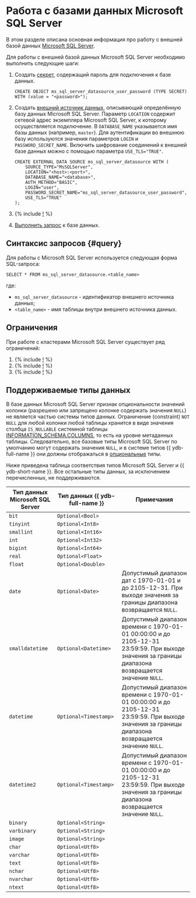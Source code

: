 # Работа с базами данных Microsoft SQL Server

В этом разделе описана основная информация про работу с внешней базой данных [Microsoft SQL Server](https://learn.microsoft.com/ru-ru/sql/?view=sql-server-ver16).

Для работы с внешней базой данных Microsoft SQL Server необходимо выполнить следующие шаги:

1. Создать [секрет](../datamodel/secrets.md), содержащий пароль для подключения к базе данных.

    ```yql
    CREATE OBJECT ms_sql_server_datasource_user_password (TYPE SECRET) WITH (value = "<password>");
    ```

1. Создать [внешний источник данных](../datamodel/external_data_source.md), описывающий определённую базу данных Microsoft SQL Server. Параметр `LOCATION` содержит сетевой адрес экземпляра Microsoft SQL Server, к которому осуществляется подключение. В `DATABASE_NAME` указывается имя базы данных (например, `master`). Для аутентификации во внешнюю базу используются значения параметров `LOGIN` и `PASSWORD_SECRET_NAME`. Включить шифрование соединений к внешней базе данных можно с помощью параметра `USE_TLS="TRUE"`.

    ```yql
    CREATE EXTERNAL DATA SOURCE ms_sql_server_datasource WITH (
        SOURCE_TYPE="MsSQLServer",
        LOCATION="<host>:<port>",
        DATABASE_NAME="<database>",
        AUTH_METHOD="BASIC",
        LOGIN="user",
        PASSWORD_SECRET_NAME="ms_sql_server_datasource_user_password",
        USE_TLS="TRUE"
    );
    ```

1. {% include [!](_includes/connector_deployment.md) %}
1. [Выполнить запрос](#query) к базе данных.

## Синтаксис запросов {#query}

Для работы с Microsoft SQL Server используется следующая форма SQL-запроса:

```yql
SELECT * FROM ms_sql_server_datasource.<table_name>
```

где:

- `ms_sql_server_datasource` - идентификатор внешнего источника данных;
- `<table_name>` - имя таблицы внутри внешнего источника данных.

## Ограничения

При работе с кластерами Microsoft SQL Server существует ряд ограничений:

1. {% include [!](_includes/supported_requests.md) %}
1. {% include [!](_includes/datetime_limits.md) %}
1. {% include [!](_includes/predicate_pushdown.md) %}

## Поддерживаемые типы данных

В базе данных Microsoft SQL Server признак опциональности значений колонки (разрешено или запрещено колонке содержать значения `NULL`) не является частью системы типов данных. Ограничение (constraint) `NOT NULL` для любой колонки любой таблицы хранится в виде значения столбца `IS_NULLABLE` системной таблицы [INFORMATION_SCHEMA.COLUMNS](https://learn.microsoft.com/ru-ru/sql/relational-databases/system-information-schema-views/columns-transact-sql?view=sql-server-ver16), то есть на уровне метаданных таблицы. Следовательно, все базовые типы Microsoft SQL Server по умолчанию могут содержать значения `NULL`, и в системе типов {{ ydb-full-name }} они должны отображаться в [опциональные](../../yql/reference/types/optional.md) типы.

Ниже приведена таблица соответствия типов Microsoft SQL Server и {{ ydb-short-name }}. Все остальные типы данных, за исключением перечисленных, не поддерживаются.

|Тип данных Microsoft SQL Server|Тип данных {{ ydb-full-name }}|Примечания|
|---|----|------|
|`bit`|`Optional<Bool>`||
|`tinyint`|`Optional<Int8>`||
|`smallint`|`Optional<Int16>`||
|`int`|`Optional<Int32>`||
|`bigint`|`Optional<Int64>`||
|`real`|`Optional<Float>`||
|`float`|`Optional<Double>`||
|`date`|`Optional<Date>`|Допустимый диапазон дат с 1970-01-01 и до 2105-12-31. При выходе значения за границы диапазона возвращается `NULL`.|
|`smalldatetime`|`Optional<Datetime>`|Допустимый диапазон времени с 1970-01-01 00:00:00 и до 2105-12-31 23:59:59. При выходе значения за границы диапазона возвращается значение `NULL`.|
|`datetime`|`Optional<Timestamp>`|Допустимый диапазон времени с 1970-01-01 00:00:00 и до 2105-12-31 23:59:59. При выходе значения за границы диапазона возвращается значение `NULL`.|
|`datetime2`|`Optional<Timestamp>`|Допустимый диапазон времени с 1970-01-01 00:00:00 и до 2105-12-31 23:59:59. При выходе значения за границы диапазона возвращается значение `NULL`.|
|`binary`|`Optional<String>`||
|`varbinary`|`Optional<String>`||
|`image`|`Optional<String>`||
|`char`|`Optional<Utf8>`||
|`varchar`|`Optional<Utf8>`||
|`text`|`Optional<Utf8>`||
|`nchar`|`Optional<Utf8>`||
|`nvarchar`|`Optional<Utf8>`||
|`ntext`|`Optional<Utf8>`||
